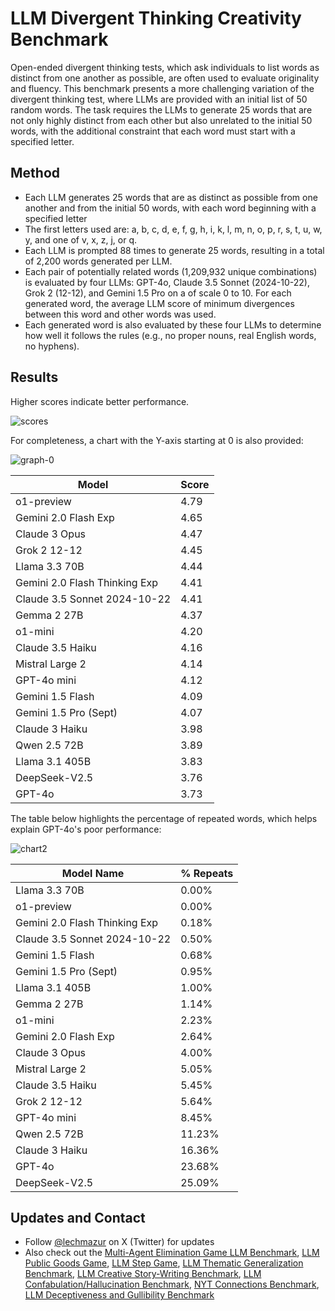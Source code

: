 # LLM Divergent Thinking Creativity Benchmark

Open-ended divergent thinking tests, which ask individuals to list words as distinct from one another as possible, are often used to evaluate originality and fluency. This benchmark presents a more challenging variation of the divergent thinking test, where LLMs are provided with an initial list of 50 random words. The task requires the LLMs to generate 25 words that are not only highly distinct from each other but also unrelated to the initial 50 words, with the additional constraint that each word must start with a specified letter.

## Method

- Each LLM generates 25 words that are as distinct as possible from one another and from the initial 50 words, with each word beginning with a specified letter
- The first letters used are: a, b, c, d, e, f, g, h, i, k, l, m, n, o, p, r, s, t, u, w, y, and one of v, x, z, j, or q.
- Each LLM is prompted 88 times to generate 25 words, resulting in a total of 2,200 words generated per LLM.
- Each pair of potentially related words (1,209,932 unique combinations) is evaluated by four LLMs: GPT-4o, Claude 3.5 Sonnet (2024-10-22), Grok 2 (12-12), and Gemini 1.5 Pro on a of scale 0 to 10. For each generated word, the average LLM score of minimum divergences between this word and other words was used.
- Each generated word is also evaluated by these four LLMs to determine how well it follows the rules (e.g., no proper nouns, real English words, no hyphens).

## Results

Higher scores indicate better performance.

![scores](https://github.com/user-attachments/assets/dfe551f6-374c-422e-8585-6fe32a8cf9fc)

For completeness, a chart with the Y-axis starting at 0 is also provided:

![graph-0](https://github.com/user-attachments/assets/8ee752b7-92ca-42bc-bb94-b0f278626a89)


| Model                           | Score |
|---------------------------------|-------|
| o1-preview                      | 4.79  |
| Gemini 2.0 Flash Exp            | 4.65  |
| Claude 3 Opus                   | 4.47  |
| Grok 2 12-12                    | 4.45  |
| Llama 3.3 70B                   | 4.44  |
| Gemini 2.0 Flash Thinking Exp   | 4.41  |
| Claude 3.5 Sonnet 2024-10-22    | 4.41  |
| Gemma 2 27B                     | 4.37  |
| o1-mini                         | 4.20  |
| Claude 3.5 Haiku                | 4.16  |
| Mistral Large 2                 | 4.14  |
| GPT-4o mini                     | 4.12  |
| Gemini 1.5 Flash                | 4.09  |
| Gemini 1.5 Pro (Sept)           | 4.07  |
| Claude 3 Haiku                  | 3.98  |
| Qwen 2.5 72B                    | 3.89  |
| Llama 3.1 405B                  | 3.83  |
| DeepSeek-V2.5                   | 3.76  |
| GPT-4o                          | 3.73  |


The table below highlights the percentage of repeated words, which helps explain GPT-4o's poor performance:

![chart2](https://github.com/user-attachments/assets/f464cc82-8333-4cad-8017-eb314acedf00)


| Model Name                               | % Repeats |
|------------------------------------------|-----------|
| Llama 3.3 70B                            | 0.00%     |
| o1-preview                               | 0.00%     |
| Gemini 2.0 Flash Thinking Exp            | 0.18%     |
| Claude 3.5 Sonnet 2024-10-22             | 0.50%     |
| Gemini 1.5 Flash                         | 0.68%     |
| Gemini 1.5 Pro (Sept)                    | 0.95%     |
| Llama 3.1 405B                           | 1.00%     |
| Gemma 2 27B                              | 1.14%     |
| o1-mini                                  | 2.23%     |
| Gemini 2.0 Flash Exp                     | 2.64%     |
| Claude 3 Opus                            | 4.00%     |
| Mistral Large 2                          | 5.05%     |
| Claude 3.5 Haiku                         | 5.45%     |
| Grok 2 12-12                             | 5.64%     |
| GPT-4o mini                              | 8.45%     |
| Qwen 2.5 72B                             | 11.23%    |
| Claude 3 Haiku                           | 16.36%    |
| GPT-4o                                   | 23.68%    |
| DeepSeek-V2.5                            | 25.09%    |

## Updates and Contact

- Follow [@lechmazur](https://x.com/LechMazur) on X (Twitter) for updates
- Also check out the [Multi-Agent Elimination Game LLM Benchmark](https://github.com/lechmazur/elimination_game/), [LLM Public Goods Game](https://github.com/lechmazur/goods), [LLM Step Game](https://github.com/lechmazur/step_game), [LLM Thematic Generalization Benchmark](https://github.com/lechmazur/generalization), [LLM Creative Story-Writing Benchmark](https://github.com/lechmazur/writing), [LLM Confabulation/Hallucination Benchmark](https://github.com/lechmazur/confabulations/), [NYT Connections Benchmark](https://github.com/lechmazur/nyt-connections/), [LLM Deceptiveness and Gullibility Benchmark](https://github.com/lechmazur/deception/)


